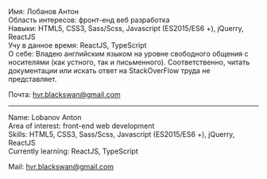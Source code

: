 Имя: Лобанов Антон  
Область интересов: фронт-енд веб разработка  
Навыки: HTML5, CSS3, Sass/Scss, Javascript (ES2015/ES6 +), jQuerry, ReactJS  
Учу в данное время: ReactJS, TypeScript  
О себе: Владею английским языком на уровне свободного общения с носителями (как 
устного, так и письменного). Соответственно, читать документации или искать
ответ на StackOverFlow труда не представляет.

Почта: hvr.blackswan@gmail.com

---------------------------------------------------------------------------
Name: Lobanov Anton  
Area of interest: front-end web development  
Skills: HTML5, CSS3, Sass/Scss, Javascript (ES2015/ES6 +), jQuerry, ReactJS  
Currently learning: ReactJS, TypeScript  

Mail: hvr.blackswan@gmail.com
